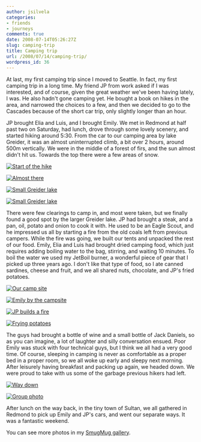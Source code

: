 ```yaml
---
author: jsilvela
categories:
- friends
- journeys
comments: true
date: 2008-07-14T05:26:27Z
slug: camping-trip
title: Camping trip
url: /2008/07/14/camping-trip/
wordpress_id: 36
---
```


At last, my first camping trip since I moved to Seattle. In fact, my first camping trip in a long time.
My friend JP from work asked if I was interested, and of course, given the great weather we've been having lately, I was. He also hadn't gone camping yet. He bought a book on hikes in the area, and narrowed the choices to a few, and then we decided to go to the Cascades because of the short car trip, only slightly longer than an hour.

JP brought Elia and Luis, and I brought Emily. We met in Redmond at half past two on Saturday, had lunch, drove through some lovely scenery, and started hiking around 5:30. From the car to our camping area by lake Greider, it was an almost uninterrupted climb, a bit over 2 hours, around 500m vertically. We were in the middle of a forest of firs, and the sun almost didn't hit us. Towards the top there were a few areas of snow.

[![Start of the hike](https://jsilvela.smugmug.com/photos/331229888_Ah59d-S.jpg)](https://jsilvela.smugmug.com/photos/331229888_Ah59d-XL.jpg)

[![Almost there](https://jsilvela.smugmug.com/photos/331233247_NE9YC-S.jpg)](https://jsilvela.smugmug.com/photos/331233247_NE9YC-XL.jpg)

[![Small Greider lake](https://jsilvela.smugmug.com/photos/331232104_EYL5o-S.jpg)
](https://jsilvela.smugmug.com/photos/331232104_EYL5o-XL.jpg)

[![Small Greider lake](https://jsilvela.smugmug.com/photos/331232838_d5kkN-S.jpg)](https://jsilvela.smugmug.com/photos/331232838_d5kkN-XL.jpg)

There were few clearings to camp in, and most were taken, but we finally found a good spot by the larger Greider lake. JP had brought a steak, and a pan, oil, potato and onion to cook it with. He used to be an Eagle Scout, and he impressed us all by starting a fire from the old coals left from previous campers. While the fire was going, we built our tents and unpacked the rest of our food. Emily, Elia and Luis had brought dried camping food, which just requires adding boiling water to the bag, stirring, and waiting 10 minutes. To boil the water we used my JetBoil burner, a wonderful piece of gear that I picked up three years ago. I don't like that type of food, so I ate canned sardines, cheese and fruit, and we all shared nuts, chocolate, and JP's fried potatoes.

[![Our camp site](https://jsilvela.smugmug.com/photos/331235385_7ikRB-S.jpg)](https://jsilvela.smugmug.com/photos/331235385_7ikRB-XL.jpg)

[![Emily by the campsite](https://jsilvela.smugmug.com/photos/331235685_UibVo-S.jpg)](https://jsilvela.smugmug.com/photos/331235685_UibVo-XL.jpg)

[![JP builds a fire](https://jsilvela.smugmug.com/photos/331233637_dqp6R-S.jpg)](https://jsilvela.smugmug.com/photos/331233637_dqp6R-XL.jpg)

[![Frying potatoes](https://jsilvela.smugmug.com/photos/331236897_qkvvL-S.jpg)](https://jsilvela.smugmug.com/photos/331236897_qkvvL-XL.jpg)

The guys had brought a bottle of wine and a small bottle of Jack Daniels, so as you can imagine, a lot of laughter and silly conversation ensued. Poor Emily was stuck with four technical guys, but I think we all had a very good time.
Of course, sleeping in camping is never as comfortable as a proper bed in a proper room, so we all woke up early and sleepy next morning. After leisurely having breakfast and packing up again, we headed down. We were proud to take with us some of the garbage previous hikers had left.

[![Way down](https://jsilvela.smugmug.com/photos/331229541_8jsTa-S.jpg)](https://jsilvela.smugmug.com/photos/331229541_8jsTa-XL.jpg)

[![Group photo](https://jsilvela.smugmug.com/photos/331239341_fiZKU-S.jpg)](https://jsilvela.smugmug.com/photos/331239341_fiZKU-XL.jpg)

After lunch on the way back, in the tiny town of Sultan, we all gathered in Redmond to pick up Emily and JP's cars, and went our separate ways. It was a fantastic weekend.

You can see more photos in my [SmugMug gallery](https://jsilvela.smugmug.com/gallery/5417183_Xjeig#331229888_Ah59d).
